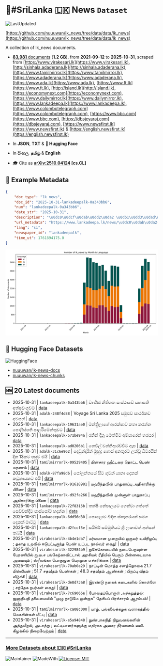 # 📄#SriLanka 🇱🇰 News `Dataset`

![LastUpdated](https://img.shields.io/badge/last_updated-2025--10--31_12:47:51-green)

[https://github.com/nuuuwan/lk_news/tree/data/data/lk_news](https://github.com/nuuuwan/lk_news/tree/data/data/lk_news)

A collection of lk_news documents.

- [**83,981** documents](https://github.com/nuuuwan/lk_news/tree/data/data/lk_news) (**1.2 GB**), from **2021-09-12** to **2025-10-31**, scraped from [https://www.virakesari.lk](https://www.virakesari.lk), [http://sinhala.adaderana.lk](http://sinhala.adaderana.lk), [https://www.tamilmirror.lk](https://www.tamilmirror.lk), [https://www.adaderana.lk](https://www.adaderana.lk), [https://www.ada.lk](https://www.ada.lk), [https://www.ft.lk](https://www.ft.lk), [http://island.lk](http://island.lk), [https://economynext.com](https://economynext.com), [https://www.dailymirror.lk](https://www.dailymirror.lk), [https://www.lankadeepa.lk](https://www.lankadeepa.lk), [https://www.colombotelegraph.com](https://www.colombotelegraph.com), [https://www.bbc.com](https://www.bbc.com), [https://dbsjeyaraj.com](https://dbsjeyaraj.com), [https://www.newsfirst.lk](https://www.newsfirst.lk) & [https://english.newsfirst.lk](https://english.newsfirst.lk)

- In **JSON**, **TXT** & **🤗 Hugging Face**

- In **සිංහල**, **தமிழ்** & **English**

- 🎓 Cite as **[arXiv:2510.04124](https://arxiv.org/abs/2510.04124) [cs.CL]**

## 📝 Example Metadata

```json
{
    "doc_type": "lk_news",
    "doc_id": "2025-10-31-lankadeepalk-0a343bb6",
    "num": "lankadeepalk-0a343bb6",
    "date_str": "2025-10-31",
    "description": "\u0dc0\u0dcf\u0dab\u0dd2\u0da2 \u0db1\u0dd3\u0dad\u0dd2\u0d9c\u0dad \u0dc3\u0d82\u0dc3\u0dca\u0dae\u0dcf\u0dc0\u0dda \u0dc3\u0db7\u0dcf\u0db4\u0dad\u0dd2 \u0d85\u0dad\u0dca\u0d85\u0da9\u0d82\u0d9c\u0dd4\u0dc0\u0da7",
    "url_metadata": "https://www.lankadeepa.lk/news/\u0dc0\u0dab\u0da2-\u0db1\u0dad\u0d9c\u0dad-\u0dc3\u0dc3\u0dae\u0dc0-\u0dc3\u0db7\u0db4\u0dad-\u0d85\u0dad\u0d85\u0da9\u0d9c\u0dc0\u0da7/101-682426",
    "lang": "si",
    "newspaper_id": "lankadeepalk",
    "time_ut": 1761894175.0
}
```

![Chart](https://raw.githubusercontent.com/nuuuwan/lk_news/refs/heads/data/data/lk_news/docs_by_month_and_lang.png)

## 🤗 Hugging Face Datasets

![HuggingFace](https://img.shields.io/badge/-HuggingFace-FDEE21?style=for-the-badge&logo=HuggingFace)

- [nuuuwan/lk-news-docs](https://huggingface.co/datasets/nuuuwan/lk-news-docs)
- [nuuuwan/lk-news-chunks](https://huggingface.co/datasets/nuuuwan/lk-news-chunks)

## 🆕 20 Latest documents

- 2025-10-31 | `lankadeepalk-0a343bb6` | වාණිජ නීතිගත සංස්ථාවේ සභාපති අත්අඩංගුවට | [data](https://github.com/nuuuwan/lk_news/tree/data/data/lk_news/2020s/2025/2025-10-31-lankadeepalk-0a343bb6)
- 2025-10-31 | `adalk-248f4d88` | Voyage Sri Lanka 2025 සමුළුව සාර්ථකව අවසන් | [data](https://github.com/nuuuwan/lk_news/tree/data/data/lk_news/2020s/2025/2025-10-31-adalk-248f4d88)
- 2025-10-31 | `lankadeepalk-19631ae0` | මන්ත්‍රීලාගේ ආරක්ෂාව කතා කරන්න පොලිස්පති පාර්ලිමේන්තුවට | [data](https://github.com/nuuuwan/lk_news/tree/data/data/lk_news/2020s/2025/2025-10-31-lankadeepalk-19631ae0)
- 2025-10-31 | `lankadeepalk-571be94a` | රනින් දිනූ මෙත්මිට අම්පාරෙන් හරසර | [data](https://github.com/nuuuwan/lk_news/tree/data/data/lk_news/2020s/2025/2025-10-31-lankadeepalk-571be94a)
- 2025-10-31 | `lankadeepalk-ad0206b1` | නෙවිල් වන්නිආරච්චිට ඇප | [data](https://github.com/nuuuwan/lk_news/tree/data/data/lk_news/2020s/2025/2025-10-31-lankadeepalk-ad0206b1)
- 2025-10-31 | `adalk-31c6e962` | දෙවුන්දරින් මුහුදු ගොස් අනතුරට ලක්වූ ධීවරයින් දින 13කට පසුව එයි | [data](https://github.com/nuuuwan/lk_news/tree/data/data/lk_news/2020s/2025/2025-10-31-adalk-31c6e962)
- 2025-10-31 | `tamilmirrorlk-09529405` | மின்சார ஹீட்டரை தொட்ட பெண் மரணம் | [data](https://github.com/nuuuwan/lk_news/tree/data/data/lk_news/2020s/2025/2025-10-31-tamilmirrorlk-09529405)
- 2025-10-31 | `adalk-87fa98d6` | පෝලන්තයේ සිට ගුවන් යානා දෙකක් කටුනායකට එයි | [data](https://github.com/nuuuwan/lk_news/tree/data/data/lk_news/2020s/2025/2025-10-31-adalk-87fa98d6)
- 2025-10-31 | `tamilmirrorlk-91618981` | மஹிந்தவின் பாதுகாப்பு அதிகாரிக்கு பிணை | [data](https://github.com/nuuuwan/lk_news/tree/data/data/lk_news/2020s/2025/2025-10-31-tamilmirrorlk-91618981)
- 2025-10-31 | `tamilmirrorlk-d92fa266` | மஹிந்தவின் முன்னாள் பாதுகாப்பு அதிகாரிக்கு பிணை | [data](https://github.com/nuuuwan/lk_news/tree/data/data/lk_news/2020s/2025/2025-10-31-tamilmirrorlk-d92fa266)
- 2025-10-31 | `lankadeepalk-72f8315b` | තක්ෂි නේපාලයට ගෙන්වා ගත්තේ සෙව්වන්දිට පාස්පෝට් හදන්න | [data](https://github.com/nuuuwan/lk_news/tree/data/data/lk_news/2020s/2025/2025-10-31-lankadeepalk-72f8315b)
- 2025-10-31 | `lankadeepalk-6dd56d30` | පොලොව බිඳින ස්කෑනරයක් සමග දෙකක් මාට්ටු | [data](https://github.com/nuuuwan/lk_news/tree/data/data/lk_news/2020s/2025/2025-10-31-lankadeepalk-6dd56d30)
- 2025-10-31 | `lankadeepalk-d2fccf5e` | සයිබර් සම්මුතියට ශ්‍රී ලංකාවත් අත්සන් තබයි | [data](https://github.com/nuuuwan/lk_news/tree/data/data/lk_news/2020s/2025/2025-10-31-lankadeepalk-d2fccf5e)
- 2025-10-31 | `virakesarilk-4b4e1da7` | மர்மமான முறையில் ஒருவர் உயிரிழப்பு ; தகாத உறவில் ஈடுபட்டிருந்த பெண் உட்பட நால்வர் கைது! | [data](https://github.com/nuuuwan/lk_news/tree/data/data/lk_news/2020s/2025/2025-10-31-virakesarilk-4b4e1da7)
- 2025-10-31 | `virakesarilk-322984b9` | நுகேகொடையில் நடைபெறவுள்ள பேரணியில் ஐ.ம.ச பங்கேற்காவிட்டால் அரசியல் ரீதியில் பெரும் பின்னடைவாக அமையும் ;  ஸ்ரீலங்கா பொதுஜன பெரமுன எச்சரிக்கை | [data](https://github.com/nuuuwan/lk_news/tree/data/data/lk_news/2020s/2025/2025-10-31-virakesarilk-322984b9)
- 2025-10-31 | `virakesarilk-70ab0a29` | நாட்டின் மொத்த சனத்தொகை 21.7 மில்லியன் ; 51.7 சதவீதம் பெண்கள் ; 48.3 சதவீதம் ஆண்கள் ; பிறப்பு வீதம் வீழ்ச்சி | [data](https://github.com/nuuuwan/lk_news/tree/data/data/lk_news/2020s/2025/2025-10-31-virakesarilk-70ab0a29)
- 2025-10-31 | `virakesarilk-de8d73a8` | இரண்டு நகைக் கடைகளில் கொள்ளை ; சந்தேக நபர்கள் கைது! | [data](https://github.com/nuuuwan/lk_news/tree/data/data/lk_news/2020s/2025/2025-10-31-virakesarilk-de8d73a8)
- 2025-10-31 | `virakesarilk-7c69066e` | போதைப்பொருள் அச்சுறுத்தல்: ஜனாதிபதி தலைமையில் "முழு நாடுமே ஒன்றாக" தேசியப் பிரச்சாரம் ஆரம்பம்! | [data](https://github.com/nuuuwan/lk_news/tree/data/data/lk_news/2020s/2025/2025-10-31-virakesarilk-7c69066e)
- 2025-10-31 | `tamilmirrorlk-ca08c000` | யாழ். பல்கலைக்கழக வளாகத்தில் மெகசின்கள் மீட்பு | [data](https://github.com/nuuuwan/lk_news/tree/data/data/lk_news/2020s/2025/2025-10-31-tamilmirrorlk-ca08c000)
- 2025-10-31 | `virakesarilk-e5a94848` | நுண்பாகநிதி நிறுவனங்களின் அத்துமீறல், அடாத்து ; வட்டியாளர்களுக்கு எதிராக அவசர தீர்மானம் வலி. கிழக்கில் நிறைவேற்றம் | [data](https://github.com/nuuuwan/lk_news/tree/data/data/lk_news/2020s/2025/2025-10-31-virakesarilk-e5a94848)

---

### [More Datasets about 🇱🇰 #SriLanka](https://github.com/nuuuwan/lk_datasets)

![Maintainer](https://img.shields.io/badge/maintainer-nuuuwan-red)
![MadeWith](https://img.shields.io/badge/made_with-python-blue)
[![License: MIT](https://img.shields.io/badge/License-MIT-yellow.svg)](https://opensource.org/licenses/MIT)
